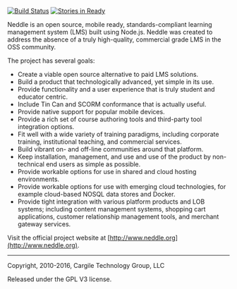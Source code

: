 [![Build Status](https://travis-ci.org/kcargile/neddle.svg?branch=master)](https://travis-ci.org/kcargile/neddle) [![Stories in Ready](https://badge.waffle.io/kcargile/neddle.svg?label=ready&title=Ready)](http://waffle.io/kcargile/neddle)

Neddle is an open source, mobile ready, standards-compliant learning management system (LMS) built using Node.js. Neddle was created to address the absence of a truly high-quality, commercial grade LMS in the OSS community. 

The project has several goals:
* Create a viable open source alternative to paid LMS solutions.
* Build a product that technologically advanced, yet simple in its use.
* Provide functionality and a user experience that is truly student and educator centric.
* Include Tin Can and SCORM conformance that is actually useful.
* Provide native support for popular mobile devices.
* Provide a rich set of course authoring tools and third-party tool integration options.
* Fit well with a wide variety of training paradigms, including corporate training, institutional teaching, and commercial services.
* Build vibrant on- and off-line communities around that platform.
* Keep installation, management, and use and use of the product by non-technical end users as simple as possible.
* Provide workable options for use in shared and cloud hosting environments.
* Provide workable options for use with emerging cloud technologies, for example cloud-based NOSQL data stores and Docker.
* Provide tight integration with various platform products and LOB systems; including content management systems, shopping cart applications, customer relationship management tools, and merchant gateway services.

Visit the official project website at [http://www.neddle.org](http://www.neddle.org).

---
Copyright, 2010-2016, Cargile Technology Group, LLC

Released under the GPL V3 license.